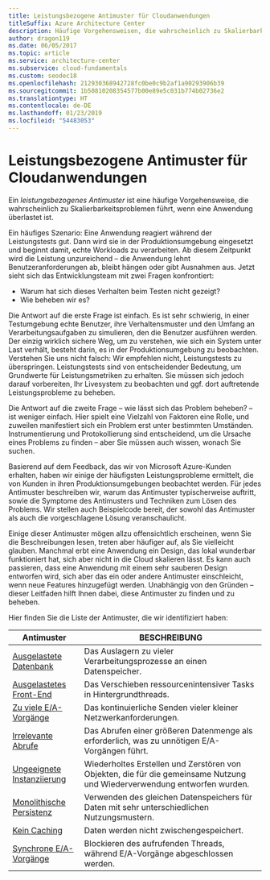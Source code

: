 ```yaml
---
title: Leistungsbezogene Antimuster für Cloudanwendungen
titleSuffix: Azure Architecture Center
description: Häufige Vorgehensweisen, die wahrscheinlich zu Skalierbarkeitsproblemen führen.
author: dragon119
ms.date: 06/05/2017
ms.topic: article
ms.service: architecture-center
ms.subservice: cloud-fundamentals
ms.custom: seodec18
ms.openlocfilehash: 212930368942728fc0be0c9b2af1a90293906b39
ms.sourcegitcommit: 1b50810208354577b00e89e5c031b774b02736e2
ms.translationtype: HT
ms.contentlocale: de-DE
ms.lasthandoff: 01/23/2019
ms.locfileid: "54483053"
---
```

# <a name="performance-antipatterns-for-cloud-applications"></a>Leistungsbezogene Antimuster für Cloudanwendungen

Ein *leistungsbezogenes Antimuster* ist eine häufige Vorgehensweise, die wahrscheinlich zu Skalierbarkeitsproblemen führt, wenn eine Anwendung überlastet ist.

Ein häufiges Szenario: Eine Anwendung reagiert während der Leistungstests gut. Dann wird sie in der Produktionsumgebung eingesetzt und beginnt damit, echte Workloads zu verarbeiten. Ab diesem Zeitpunkt wird die Leistung unzureichend – die Anwendung lehnt Benutzeranforderungen ab, bleibt hängen oder gibt Ausnahmen aus. Jetzt sieht sich das Entwicklungsteam mit zwei Fragen konfrontiert:

- Warum hat sich dieses Verhalten beim Testen nicht gezeigt?
- Wie beheben wir es?

Die Antwort auf die erste Frage ist einfach. Es ist sehr schwierig, in einer Testumgebung echte Benutzer, ihre Verhaltensmuster und den Umfang an Verarbeitungsaufgaben zu simulieren, den die Benutzer ausführen werden. Der einzig wirklich sichere Weg, um zu verstehen, wie sich ein System unter Last verhält, besteht darin, es in der Produktionsumgebung zu beobachten. Verstehen Sie uns nicht falsch: Wir empfehlen nicht, Leistungstests zu überspringen. Leistungstests sind von entscheidender Bedeutung, um Grundwerte für Leistungsmetriken zu erhalten. Sie müssen sich jedoch darauf vorbereiten, Ihr Livesystem zu beobachten und ggf. dort auftretende Leistungsprobleme zu beheben.

Die Antwort auf die zweite Frage – wie lässt sich das Problem beheben? – ist weniger einfach. Hier spielt eine Vielzahl von Faktoren eine Rolle, und zuweilen manifestiert sich ein Problem erst unter bestimmten Umständen. Instrumentierung und Protokollierung sind entscheidend, um die Ursache eines Problems zu finden – aber Sie müssen auch wissen, wonach Sie suchen.

Basierend auf dem Feedback, das wir von Microsoft Azure-Kunden erhalten, haben wir einige der häufigsten Leistungsprobleme ermittelt, die von Kunden in ihren Produktionsumgebungen beobachtet werden. Für jedes Antimuster beschreiben wir, warum das Antimuster typischerweise auftritt, sowie die Symptome des Antimusters und Techniken zum Lösen des Problems. Wir stellen auch Beispielcode bereit, der sowohl das Antimuster als auch die vorgeschlagene Lösung veranschaulicht.

Einige dieser Antimuster mögen allzu offensichtlich erscheinen, wenn Sie die Beschreibungen lesen, treten aber häufiger auf, als Sie vielleicht glauben. Manchmal erbt eine Anwendung ein Design, das lokal wunderbar funktioniert hat, sich aber nicht in die Cloud skalieren lässt. Es kann auch passieren, dass eine Anwendung mit einem sehr sauberen Design entworfen wird, sich aber das ein oder andere Antimuster einschleicht, wenn neue Features hinzugefügt werden. Unabhängig von den Gründen – dieser Leitfaden hilft Ihnen dabei, diese Antimuster zu finden und zu beheben.

Hier finden Sie die Liste der Antimuster, die wir identifiziert haben:

| Antimuster | BESCHREIBUNG |
|-------------|-------------|
| [Ausgelastete Datenbank][BusyDatabase] | Das Auslagern zu vieler Verarbeitungsprozesse an einen Datenspeicher. |
| [Ausgelastetes Front-End][BusyFrontEnd] | Das Verschieben ressourcenintensiver Tasks in Hintergrundthreads. |
| [Zu viele E/A-Vorgänge][ChattyIO] | Das kontinuierliche Senden vieler kleiner Netzwerkanforderungen. |
| [Irrelevante Abrufe][ExtraneousFetching] | Das Abrufen einer größeren Datenmenge als erforderlich, was zu unnötigen E/A-Vorgängen führt. |
| [Ungeeignete Instanziierung][ImproperInstantiation] | Wiederholtes Erstellen und Zerstören von Objekten, die für die gemeinsame Nutzung und Wiederverwendung entworfen wurden. |
| [Monolithische Persistenz][MonolithicPersistence] | Verwenden des gleichen Datenspeichers für Daten mit sehr unterschiedlichen Nutzungsmustern. |
| [Kein Caching][NoCaching] | Daten werden nicht zwischengespeichert. |
| [Synchrone E/A-Vorgänge][SynchronousIO] | Blockieren des aufrufenden Threads, während E/A-Vorgänge abgeschlossen werden. |

[BusyDatabase]: ./busy-database/index.md
[BusyFrontEnd]: ./busy-front-end/index.md
[ChattyIO]: ./chatty-io/index.md
[ExtraneousFetching]: ./extraneous-fetching/index.md
[ImproperInstantiation]: ./improper-instantiation/index.md
[MonolithicPersistence]: ./monolithic-persistence/index.md
[NoCaching]: ./no-caching/index.md
[SynchronousIO]: ./synchronous-io/index.md
